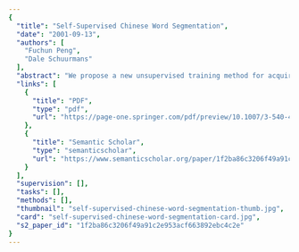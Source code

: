 ```yaml
---
{
  "title": "Self-Supervised Chinese Word Segmentation",
  "date": "2001-09-13",
  "authors": [
    "Fuchun Peng",
    "Dale Schuurmans"
  ],
  "abstract": "We propose a new unsupervised training method for acquiring probability models that accurately segment Chinese character sequences into words. By constructing a core lexicon to guide unsupervised word learning, self-supervised segmentation overcomes the local maxima problems that hamper standard EM training. Our procedure uses successive EM phases to learn a good probability model over character strings, and then prunes this model with a mutual information selection criterion to obtain a more accurate word lexicon. The segmentations produced by these models are more accurate than those produced by training with EM alone.",
  "links": [
    {
      "title": "PDF",
      "type": "pdf",
      "url": "https://page-one.springer.com/pdf/preview/10.1007/3-540-44816-0_24"
    },
    {
      "title": "Semantic Scholar",
      "type": "semanticscholar",
      "url": "https://www.semanticscholar.org/paper/1f2ba86c3206f49a91c2e953acf663892ebc4c2e"
    }
  ],
  "supervision": [],
  "tasks": [],
  "methods": [],
  "thumbnail": "self-supervised-chinese-word-segmentation-thumb.jpg",
  "card": "self-supervised-chinese-word-segmentation-card.jpg",
  "s2_paper_id": "1f2ba86c3206f49a91c2e953acf663892ebc4c2e"
}
---
```


